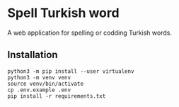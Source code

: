 # Spell Turkish word
A web application for spelling or codding Turkish words. 

## Installation
```
python3 -m pip install --user virtualenv
python3 -m venv venv
source venv/bin/activate
cp .env.example .env
pip install -r requirements.txt

```